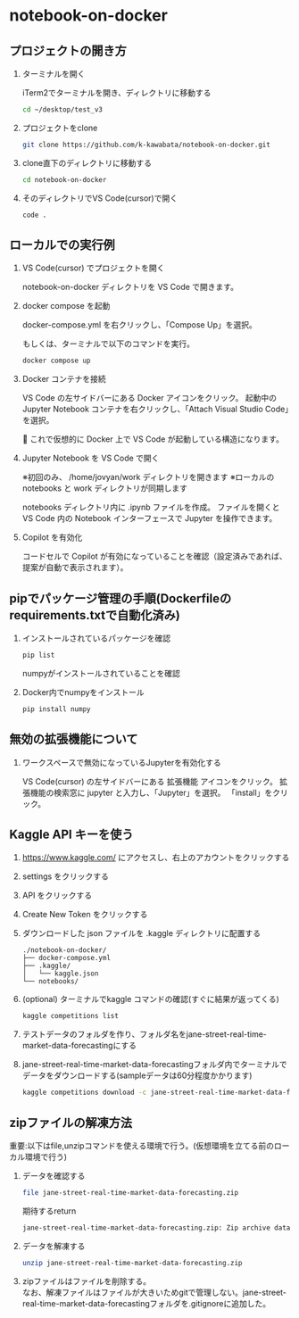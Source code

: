 # notebook-on-docker

## プロジェクトの開き方

1. ターミナルを開く

    iTerm2でターミナルを開き、ディレクトリに移動する

    ```bash
    cd ~/desktop/test_v3
    ```

1. プロジェクトをclone

    ```bash
    git clone https://github.com/k-kawabata/notebook-on-docker.git
    ```

1. clone直下のディレクトリに移動する

    ```bash
    cd notebook-on-docker
    ```

1. そのディレクトリでVS Code(cursor)で開く

    ```bash
    code .
    ```

## ローカルでの実行例

1. VS Code(cursor) でプロジェクトを開く

    notebook-on-docker ディレクトリを VS Code で開きます。

1. docker compose を起動

    docker-compose.yml を右クリックし、「Compose Up」を選択。

    もしくは、ターミナルで以下のコマンドを実行。

    ```bash
    docker compose up
    ```

1. Docker コンテナを接続

    VS Code の左サイドバーにある Docker アイコンをクリック。
    起動中の Jupyter Notebook コンテナを右クリックし、「Attach Visual Studio Code」を選択。

    🐳 これで仮想的に Docker 上で VS Code が起動している構造になります。

1. Jupyter Notebook を VS Code で開く

    ※初回のみ、 /home/jovyan/work ディレクトリを開きます
    ※ローカルの notebooks と work ディレクトリが同期します

    notebooks ディレクトリ内に .ipynb ファイルを作成。
    ファイルを開くと VS Code 内の Notebook インターフェースで Jupyter を操作できます。

1. Copilot を有効化

    コードセルで Copilot が有効になっていることを確認（設定済みであれば、提案が自動で表示されます）。

## pipでパッケージ管理の手順(Dockerfileのrequirements.txtで自動化済み)

1. インストールされているパッケージを確認

    ```bash
    pip list
    ```
    numpyがインストールされていることを確認

1. Docker内でnumpyをインストール

    ```bash
    pip install numpy
    ```

## 無効の拡張機能について

1. ワークスペースで無効になっているJupyterを有効化する

    VS Code(cursor) の左サイドバーにある 拡張機能 アイコンをクリック。
    拡張機能の検索窓に jupyter と入力し、「Jupyter」を選択。
    「install」をクリック。

## Kaggle API キーを使う

1. https://www.kaggle.com/ にアクセスし、右上のアカウントをクリックする

1. settings をクリックする

1. API をクリックする

1. Create New Token をクリックする

1. ダウンロードした json ファイルを .kaggle ディレクトリに配置する

    ```
    ./notebook-on-docker/
    ├── docker-compose.yml
    ├── .kaggle/
    │   └── kaggle.json
    └── notebooks/
    ```

1. (optional) ターミナルでkaggle コマンドの確認(すぐに結果が返ってくる)

    ```bash
    kaggle competitions list
    ```

1. テストデータのフォルダを作り、フォルダ名をjane-street-real-time-market-data-forecastingにする

1. jane-street-real-time-market-data-forecastingフォルダ内でターミナルでデータをダウンロードする(sampleデータは60分程度かかります)

    ```bash
    kaggle competitions download -c jane-street-real-time-market-data-forecasting
    ```

## zipファイルの解凍方法

重要:以下はfile,unzipコマンドを使える環境で行う。(仮想環境を立てる前のローカル環境で行う)

1. データを確認する

    ```bash
    file jane-street-real-time-market-data-forecasting.zip
    ```

    期待するreturn
    ```bash
    jane-street-real-time-market-data-forecasting.zip: Zip archive data, at least v4.5 to extract, compression method=deflate
    ```

1. データを解凍する

    ```bash
    unzip jane-street-real-time-market-data-forecasting.zip
    ```

1. zipファイルはファイルを削除する。  
なお、解凍ファイルはファイルが大きいためgitで管理しない。jane-street-real-time-market-data-forecastingフォルダを.gitignoreに追加した。
